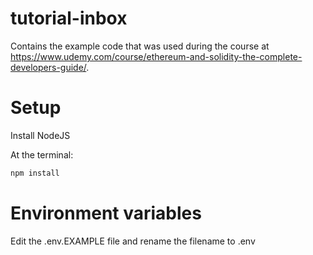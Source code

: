 # tutorial-inbox

Contains the example code that was used during the course at https://www.udemy.com/course/ethereum-and-solidity-the-complete-developers-guide/.

# Setup

Install NodeJS

At the terminal:

```bash
npm install
```

# Environment variables

Edit the .env.EXAMPLE file and rename the filename to .env
